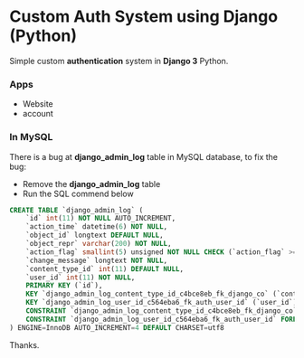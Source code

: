 # Custom Auth System using Django (Python)
Simple custom **authentication** system in **Django 3** Python.

### Apps
- Website
- account

### In MySQL
There is a bug at **django_admin_log** table in MySQL database, to fix the bug:
- Remove the **django_admin_log** table
- Run the SQL commend below
```sql
CREATE TABLE `django_admin_log` (
	`id` int(11) NOT NULL AUTO_INCREMENT,
	`action_time` datetime(6) NOT NULL,
	`object_id` longtext DEFAULT NULL,
	`object_repr` varchar(200) NOT NULL,
	`action_flag` smallint(5) unsigned NOT NULL CHECK (`action_flag` >= 0),
	`change_message` longtext NOT NULL,
	`content_type_id` int(11) DEFAULT NULL,
	`user_id` int(11) NOT NULL,
	PRIMARY KEY (`id`),
	KEY `django_admin_log_content_type_id_c4bce8eb_fk_django_co` (`content_type_id`),
	KEY `django_admin_log_user_id_c564eba6_fk_auth_user_id` (`user_id`),
	CONSTRAINT `django_admin_log_content_type_id_c4bce8eb_fk_django_co` FOREIGN KEY (`content_type_id`) REFERENCES `django_content_type` (`id`),
	CONSTRAINT `django_admin_log_user_id_c564eba6_fk_auth_user_id` FOREIGN KEY (`user_id`) REFERENCES `auth_user` (`id`)
) ENGINE=InnoDB AUTO_INCREMENT=4 DEFAULT CHARSET=utf8
```

Thanks.
